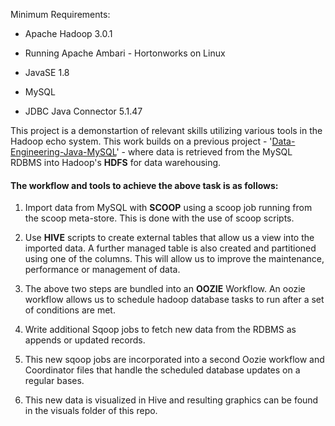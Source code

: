Minimum Requirements:

- Apache Hadoop 3.0.1 

- Running Apache Ambari - Hortonworks on Linux

- JavaSE 1.8

- MySQL

- JDBC Java Connector 5.1.47


This project is a demonstartion of relevant skills utilizing various tools in the Hadoop echo system. This work builds on a previous project - '[Data-Engineering-Java-MySQL](https://github.com/RonKG/Data-Engineering-Java)' - where data is retrieved from the MySQL RDBMS into Hadoop's **HDFS** for data warehousing.

#### The workflow and tools to achieve the above task is as follows:

1. Import data from MySQL with **SCOOP** using a scoop job running from the scoop meta-store. This is done with the use of scoop scripts.

2. Use **HIVE** scripts to create external tables that allow us a view into the imported data. A further managed table is also created and partitioned using one of the columns. This will allow us to improve the maintenance, performance or management of data.

3. The above two steps are bundled into an **OOZIE** Workflow. An oozie workflow allows us to schedule hadoop database tasks to run after a set of conditions are met.

4. Write additional Sqoop jobs to fetch new data from the RDBMS as appends or updated records.

5. This new  sqoop jobs are incorporated into a second Oozie workflow  and Coordinator files that handle the scheduled database updates on a regular bases.

6. This new data is visualized in Hive and resulting graphics can be found in the visuals folder of this repo.

